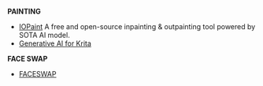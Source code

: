 **PAINTING**

- [IOPaint](https://github.com/Sanster/IOPaint) A free and open-source inpainting & outpainting tool powered by SOTA AI model.
- [Generative AI for Krita](https://github.com/Acly/krita-ai-diffusion/tree/main)

**FACE SWAP**

- [FACESWAP](https://faceswap.dev/download/)
